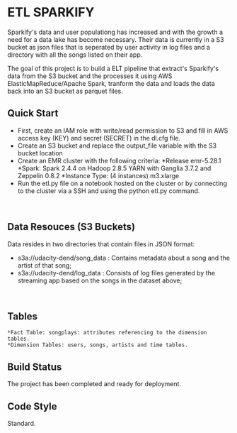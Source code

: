 # ETL SPARKIFY <br>
Sparkify's data and user populationg has increased and with the growth a need for a data lake has become necessary. Their data is currently in a S3 bucket as json files that is seperated by user activity in log files and a directory with all the songs listed on their app. <br>

The goal of this project is to build a ELT pipeline that extract's Sparkify's data from the S3 bucket and the processes it using AWS ElasticMapReduce/Apache Spark, tranform the data and loads the data back into an S3 bucket as parquet files. <br>

## Quick Start <br>
* First, create an IAM role with write/read permission to S3 and fill in AWS access key (KEY) and secret (SECRET) in the dl.cfg file.
* Create an S3 bucket and replace the output_file variable with the S3 bucket location
* Create an EMR cluster with the following criteria:
    *Release emr-5.28.1
    *Spark: Spark 2.4.4 on Hadoop 2.8.5 YARN with Ganglia 3.7.2 and Zeppelin 0.8.2
    *Instance Type: (4 instances) m3.xlarge
* Run the etl.py file on a notebook hosted on the cluster or by connecting to the cluster via a SSH and using the python etl.py command.

<br>

## Data Resouces (S3 Buckets) <br>
Data resides in two directories that contain files in JSON format:

* s3a://udacity-dend/song_data : Contains metadata about a song and the artist of that song;
* s3a://udacity-dend/log_data : Consists of log files generated by the streaming app based on the songs in the dataset above;

<br>


## Tables <br>
    *Fact Table: songplays: attributes referencing to the dimension tables.
    *Dimension Tables: users, songs, artists and time tables.





## Build Status <br>

 The project has been completed and ready for deployment. <br>

 ## Code Style <br>

 Standard. <br>
